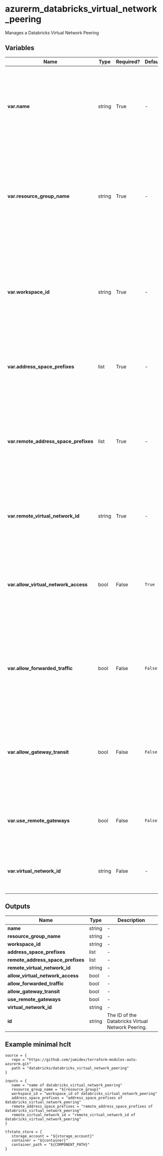 # azurerm_databricks_virtual_network_peering

Manages a Databricks Virtual Network Peering

## Variables

| Name | Type | Required? |  Default  |  Description |
| ---- | ---- | --------- |  ----------- | ----------- |
| **var.name** | string | True | -  |  Specifies the name of the Databricks Virtual Network Peering resource. Changing this forces a new resource to be created. | 
| **var.resource_group_name** | string | True | -  |  The name of the Resource Group in which the Databricks Virtual Network Peering should exist. Changing this forces a new resource to be created. | 
| **var.workspace_id** | string | True | -  |  The ID of the Databricks Workspace that this Databricks Virtual Network Peering is bound. Changing this forces a new resource to be created. | 
| **var.address_space_prefixes** | list | True | -  |  A list of address blocks reserved for this virtual network in CIDR notation. | 
| **var.remote_address_space_prefixes** | list | True | -  |  A list of address blocks reserved for the remote virtual network in CIDR notation. Changing this forces a new resource to be created. | 
| **var.remote_virtual_network_id** | string | True | -  |  The ID of the remote virtual network. Changing this forces a new resource to be created. | 
| **var.allow_virtual_network_access** | bool | False | `True`  |  Can the VMs in the local virtual network space access the VMs in the remote virtual network space? Defaults to `true`. | 
| **var.allow_forwarded_traffic** | bool | False | `False`  |  Can the forwarded traffic from the VMs in the local virtual network be forwarded to the remote virtual network? Defaults to `false`. | 
| **var.allow_gateway_transit** | bool | False | `False`  |  Can the gateway links be used in the remote virtual network to link to the Databricks virtual network? Defaults to `false`. | 
| **var.use_remote_gateways** | bool | False | `False`  |  Can remote gateways be used on the Databricks virtual network? Defaults to `false`. | 
| **var.virtual_network_id** | string | False | -  |  The ID of the internal Virtual Network used by the DataBricks Workspace. | 



## Outputs

| Name | Type | Description |
| ---- | ---- | --------- | 
| **name** | string  | - | 
| **resource_group_name** | string  | - | 
| **workspace_id** | string  | - | 
| **address_space_prefixes** | list  | - | 
| **remote_address_space_prefixes** | list  | - | 
| **remote_virtual_network_id** | string  | - | 
| **allow_virtual_network_access** | bool  | - | 
| **allow_forwarded_traffic** | bool  | - | 
| **allow_gateway_transit** | bool  | - | 
| **use_remote_gateways** | bool  | - | 
| **virtual_network_id** | string  | - | 
| **id** | string  | The ID of the Databricks Virtual Network Peering. | 

## Example minimal hclt

```hcl
source = {
   repo = "https://github.com/jumidev/terraform-modules-auto-azurerm.git" 
   path = "databricks/databricks_virtual_network_peering" 
}

inputs = {
   name = "name of databricks_virtual_network_peering" 
   resource_group_name = "${resource_group}" 
   workspace_id = "workspace_id of databricks_virtual_network_peering" 
   address_space_prefixes = "address_space_prefixes of databricks_virtual_network_peering" 
   remote_address_space_prefixes = "remote_address_space_prefixes of databricks_virtual_network_peering" 
   remote_virtual_network_id = "remote_virtual_network_id of databricks_virtual_network_peering" 
}

tfstate_store = {
   storage_account = "${storage_account}" 
   container = "${container}" 
   container_path = "${COMPONENT_PATH}" 
}


```